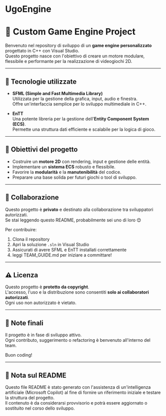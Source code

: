 # UgoEngine

# 🧠 Custom Game Engine Project

Benvenuto nel repository di sviluppo di un **game engine personalizzato** progettato in C++ con Visual Studio.  
Questo progetto nasce con l'obiettivo di creare un motore modulare, flessibile e performante per la realizzazione di videogiochi 2D.

---

## 🚀 Tecnologie utilizzate

- **SFML (Simple and Fast Multimedia Library)**  
  Utilizzata per la gestione della grafica, input, audio e finestra.  
  Offre un'interfaccia semplice per lo sviluppo multimediale in C++.

- **EnTT**  
  Una potente libreria per la gestione dell'**Entity Component System (ECS)**.  
  Permette una struttura dati efficiente e scalabile per la logica di gioco.

---

## 🧩 Obiettivi del progetto

- Costruire un **motore 2D** con rendering, input e gestione delle entità.
- Implementare un **sistema ECS** robusto e flessibile.
- Favorire la **modularità** e la **manutenibilità** del codice.
- Preparare una base solida per futuri giochi o tool di sviluppo.

---

## 👥 Collaborazione

Questo progetto è **privato** e destinato alla collaborazione tra sviluppatori autorizzati.  
Se stai leggendo questo README, probabilmente sei uno di loro 😊

Per contribuire:
1. Clona il repository
2. Apri la soluzione `.sln` in Visual Studio
3. Assicurati di avere SFML e EnTT installati correttamente
4. leggi TEAM_GUIDE.md per iniziare a committare!

---

## ⚠️ Licenza

Questo progetto è **protetto da copyright**.  
L'accesso, l'uso e la distribuzione sono consentiti **solo ai collaboratori autorizzati**.  
Ogni uso non autorizzato è vietato.

---

## 📌 Note finali

Il progetto è in fase di sviluppo attivo.  
Ogni contributo, suggerimento o refactoring è benvenuto all'interno del team.

Buon coding!

---

## 🧠 Nota sul README

Questo file README è stato generato con l'assistenza di un'intelligenza artificiale (Microsoft Copilot) al fine di fornire un riferimento iniziale e testare la struttura del progetto.  
Il contenuto è da considerarsi provvisorio e potrà essere aggiornato o sostituito nel corso dello sviluppo.

